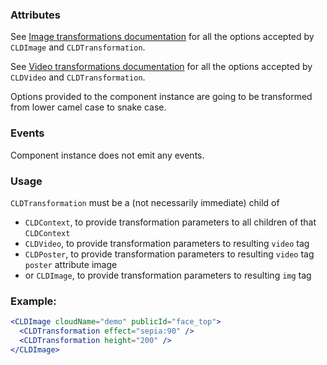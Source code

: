 ### Attributes

See [Image transformations documentation](http://cloudinary.com/documentation/image_transformations) for all the options accepted by `CLDImage` and `CLDTransformation`.

See [Video transformations documentation](https://cloudinary.com/documentation/video_manipulation_and_delivery) for all the options accepted by `CLDVideo` and `CLDTransformation`.

Options provided to the component instance are going to be transformed from lower camel case to snake case.

### Events

Component instance does not emit any events.

### Usage

`CLDTransformation` must be a (not necessarily immediate) child of

- `CLDContext`, to provide transformation parameters to all children of that `CLDContext`
- `CLDVideo`, to provide transformation parameters to resulting `video` tag
- `CLDPoster`, to provide transformation parameters to resulting `video` tag `poster` attribute image
- or `CLDImage`, to provide transformation parameters to resulting `img` tag

### Example:

```jsx
<CLDImage cloudName="demo" publicId="face_top">
  <CLDTransformation effect="sepia:90" />
  <CLDTransformation height="200" />
</CLDImage>
```
